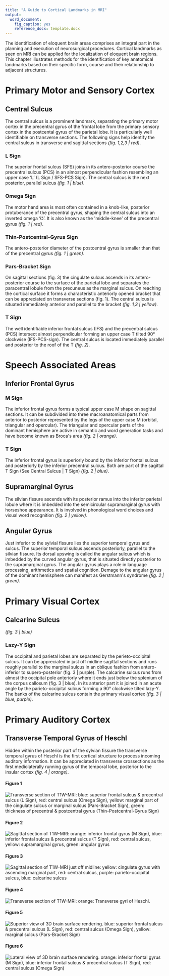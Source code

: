 ```yaml
---
title: "A Guide to Cortical Landmarks in MRI"
output:
  word_document:
    fig_caption: yes
    reference_docx: template.docx
---
```


The identification of eloquent brain areas comprises an integral part in the planning and execution of neurosurgical procedures. Cortical landmarks as seen on MRI can be applied for the localization of eloquent brain regions. This chapter illustrates methods for the identification of key anatomical landmarks based on their specific form, course and their relationship to adjacent structures.


# Primary Motor and Sensory Cortex
## Central Sulcus
The central sulcus is a prominent landmark, separating the primary motor cortex in the precentral gyrus of the frontal lobe from the primary sensory cortex in the postcental gyrus of the parietal lobe. It is particularly well identifiable on transverse sections. The following signs help identify the central sulcus in transverse and sagittal sections _(fig. 1,2,3 | red)_.

### L Sign
The superior frontal sulcus (SFS) joins in its antero-posterior course the precentral sulcus (PCS) in an almost perpendicular fashion resembling an upper case ‘L’ (L Sign / SFS-PCS Sign). The central sulcus is the next posterior, parallel sulcus _(fig. 1 | blue)_.

### Omega Sign
The motor hand area is most often contained in a knob-like, posterior protuberance of the precentral gyrus, shaping the central sulcus into an inverted omega ‘℧’. It is also known as the 'middle-knee' of the precentral gyrus _(fig. 1 | red)_.

### Thin-Postcentral-Gyrus Sign
The antero-posterior diameter of the postcentral gyrus is smaller than that of the precentral gyrus _(fig. 1 | green)_.

### Pars-Bracket Sign
On sagittal sections (fig. 3) the cingulate sulcus ascends in its antero-posterior course to the surface of the parietal lobe and separates the paracentral lobule from the precuneus as the marginal sulcus. On reaching the cortical surface it forms a characteristic anteriorly opened bracket that can be appreciated on transverse sections (fig. 1). The central sulcus is situated immediately anterior and parallel to the bracket _(fig. 1,3 | yellow)_.

### T Sign
The well identifiable inferior frontal sulcus (IFS) and the precentral sulcus (PCS) intersect almost perpendicular forming an upper case T tilted 90° clockwise (IFS-PCS-sign). The central sulcus is located immediately parallel and posterior to the roof of the T _(fig. 2)_.


# Speech Associated Areas
## Inferior Frontal Gyrus
### M Sign
The inferior frontal gyrus forms a typical upper case M shape on sagittal sections. It can be subdivided into three macroanatomical parts from anterior to posterior represented by the legs of the upper case M (orbital, triangular and opercular). The triangular and opercular parts of the dominant hemisphere are active in semantic and word generation tasks and have become known as Broca's area _(fig. 2 | orange)_.

### T Sign
The inferior frontal gyrus is superiorly bound by the inferior frontal sulcus and posteriorly by the inferior precentral sulcus. Both are part of the sagittal T Sign (See Central Sulcus | T Sign) _(fig. 2 | blue)_.


## Supramarginal Gyrus
The silvian fissure ascends with its posterior ramus into the inferior parietal lobule where it is imbedded into the semicircular supramarginal gyrus with horseshoe appearance. It is involved in phonological word choices and visual word recognition _(fig. 2 | yellow)_.


## Angular Gyrus
Just inferior to the sylvial fissure lies the superior temporal gyrus and sulcus. The superior temporal sulcus ascends posteriorly, parallel to the silvian fissure. Its dorsal upswing is called the angular sulcus which is imbedded by the curved angular gyrus, that is situated directly posterior to the supramarginal gyrus.  The angular gyrus plays a role in language processing, arithmetics and spatial cognition. Demage to the angular gyrus of the dominant hemisphere can manifest as Gerstmann's syndrome _(fig. 2 | green)_.


# Primary Visual Cortex
## Calcarine Sulcus
_(fig. 3 | blue)_
### Lazy-Y Sign
<!-- Imaging of the Brain, Expert Radiology Series, Thomas P. Naidich -->
The occipital and parietal lobes are separated by the perieto-occipital sulcus. It can be appreciated in just off midline sagittal sections and runs roughly parallel to the marginal sulcus in an oblique fashion from antero-inferior to supero-posterior (fig. 3 | purple). The calcarine sulcus runs from almost the occipital pole anteriorly where it ends just below the splenium of the corpus callosum (fig. 3 | blue). In its anterior part it is joined in an acute angle by the parieto-occipital sulcus  forming a 90° clockwise tilted lazy-Y. The banks of the calcarine sulcus contain the primary visual cortex _(fig. 3 | blue, purple)_.

# Primary Auditory Cortex
## Transverse Temporal Gyrus of Heschl
Hidden within the posterior part of the sylvian fissure the transverse temporal gyrus of Heschl is the first cortical structure to process incoming auditory information. It can be appreciated in transverse crossections as the first mediolaterally running gyrus of the temporal lobe, posterior to the insular cortex _(fig. 4 | orange)_.


#### Figure 1
![Transverse section of T1W-MRI: **blue:** superior frontal sulcus & precentral sulcus (L Sign), **red:** central sulcus (Omega Sign), **yellow:** marginal part of the cingulate sulcus or marginal sulcus (Pars-Bracket Sign), **green:** thickness of precentral & postcentral gyrus (Thin-Postcentral-Gyrus Sign)](figure/mri-landmarks-01.jpeg)

#### Figure 2
![Sagittal section of T1W-MRI: **orange:** inferior frontal gyrus (M Sign), **blue:** inferior frontal sulcus & precentral sulcus (T Sign), **red:** central sulcus, **yellow:** supramarginal gyrus, **green:** angular gyrus](figure/mri-landmarks-02.jpeg)

#### Figure 3
![Sagittal section of T1W-MRI just off midline: **yellow:** cingulate gyrus with ascending marginal part, **red:** central sulcus, **purple:** parieto-occipital sulcus, **blue:** calcarine sulcus](figure/mri-landmarks-03.jpeg)

#### Figure 4
![Transverse section of T1W-MRI: **orange:** Transverse gyri of Heschl.](figure/mri-landmarks-06.jpeg)

#### Figure 5
![Superior view of 3D brain surface rendering. **blue:** superior frontal sulcus & precentral sulcus (L Sign), **red:** central sulcus (Omega Sign), **yellow:** marginal sulcus (Pars-Bracket Sign)](figure/mri-landmarks-04.jpeg)

#### Figure 6
![Lateral view of 3D brain surface rendering. **orange:** inferior frontal gyrus (M Sign), **blue:** inferior frontal sulcus & precentral sulcus (T Sign), **red:** central sulcus (Omega Sign)](figure/mri-landmarks-05.jpeg)
